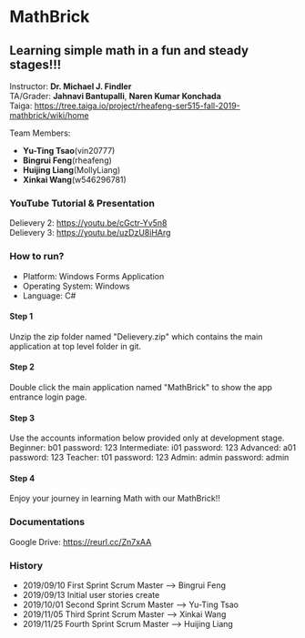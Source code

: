 # MathBrick
## Learning simple math in a fun and steady stages!!!

Instructor: **Dr. Michael J. Findler** <br>
TA/Grader: **Jahnavi Bantupalli**, **Naren Kumar Konchada** <br>
Taiga: https://tree.taiga.io/project/rheafeng-ser515-fall-2019-mathbrick/wiki/home

Team Members: 
* **Yu-Ting Tsao**(vin20777)
* **Bingrui Feng**(rheafeng)
* **Huijing Liang**(MollyLiang)
* **Xinkai Wang**(w546296781)

### YouTube Tutorial & Presentation
Delievery 2: https://youtu.be/cGctr-Yv5n8 <br>
Delievery 3: https://youtu.be/uzDzU8iHArg

### How to run?
* Platform: Windows Forms Application
* Operating System: Windows
* Language: C#
#### Step 1
Unzip the zip folder named "Delievery.zip" which contains the main application at top level folder in git.
#### Step 2
Double click the main application named "MathBrick" to show the app entrance login page.
#### Step 3
Use the accounts information below provided only at development stage.
Beginner: b01 password: 123
Intermediate: i01 password: 123
Advanced: a01 password: 123
Teacher: t01 password: 123
Admin: admin password: admin

#### Step 4
Enjoy your journey in learning Math with our MathBrick!!

### Documentations
Google Drive: https://reurl.cc/Zn7xAA

### History
* 2019/09/10 First Sprint Scrum Master --> Bingrui Feng
* 2019/09/13 Initial user stories create
* 2019/10/01 Second Sprint Scrum Master --> Yu-Ting Tsao
* 2019/11/05 Third Sprint Scrum Master --> Xinkai Wang
* 2019/11/25 Fourth Sprint Scrum Master --> Huijing Liang

